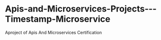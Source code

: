 # Apis-and-Microservices-Projects---Timestamp-Microservice
Aproject of Apis And Microservices Certification
